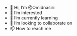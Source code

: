 - 👋 Hi, I’m @Omidnasirii
- 👀 I’m interested 
- 🌱 I’m currently learning 
- 💞️ I’m looking to collaborate on 
- 📫 How to reach me 

<!---
Omidnasirii/Omidnasirii is a ✨ special ✨ repository because its `README.md` (this file) appears on your GitHub profile.
You can click the Preview link to take a look at your changes.
--->
